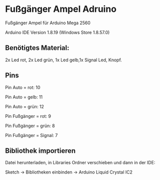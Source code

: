 # Fußgänger Ampel Adruino
Fußgänger Ampel für Arduino Mega 2560

Arduino IDE Version 1.8.19 (Windows Store 1.8.57.0)
## Benötigtes Material:
2x Led rot, 2x Led grün, 1x Led gelb,1x Signal Led, Knopf. 

## Pins
Pin Auto = rot:       10

Pin Auto = gelb:      11

Pin Auto = grün:      12

Pin Fußgänger = rot:  9

Pin Fußgänger = grün: 8

Pin Fußgänger = Signal: 7

## Bibliothek importieren

Datei herunterladen, in Libraries Ordner verschieben und dann in der IDE:

Sketch → Bibliotheken einbinden → Arduino Liquid Crystal IC2
